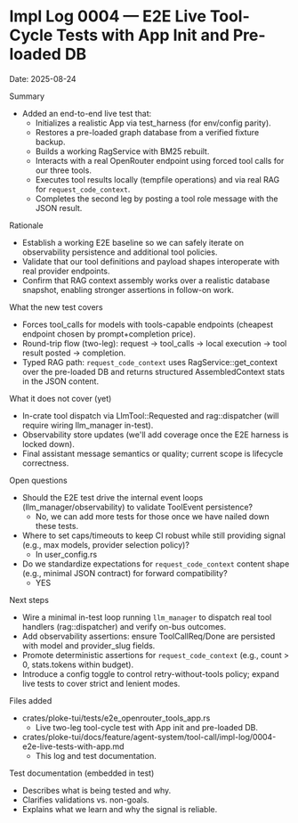 # Impl Log 0004 — E2E Live Tool-Cycle Tests with App Init and Pre-loaded DB

Date: 2025-08-24

Summary
- Added an end-to-end live test that:
  - Initializes a realistic App via test_harness (for env/config parity).
  - Restores a pre-loaded graph database from a verified fixture backup.
  - Builds a working RagService with BM25 rebuilt.
  - Interacts with a real OpenRouter endpoint using forced tool calls for our three tools.
  - Executes tool results locally (tempfile operations) and via real RAG for `request_code_context`.
  - Completes the second leg by posting a tool role message with the JSON result.

Rationale
- Establish a working E2E baseline so we can safely iterate on observability persistence and additional tool policies.
- Validate that our tool definitions and payload shapes interoperate with real provider endpoints.
- Confirm that RAG context assembly works over a realistic database snapshot, enabling stronger assertions in follow-on work.

What the new test covers
- Forces tool_calls for models with tools-capable endpoints (cheapest endpoint chosen by prompt+completion price).
- Round-trip flow (two-leg): request -> tool_calls -> local execution -> tool result posted -> completion.
- Typed RAG path: `request_code_context` uses RagService::get_context over the pre-loaded DB and returns structured AssembledContext stats in the JSON content.

What it does not cover (yet)
- In-crate tool dispatch via LlmTool::Requested and rag::dispatcher (will require wiring llm_manager in-test).
- Observability store updates (we'll add coverage once the E2E harness is locked down).
- Final assistant message semantics or quality; current scope is lifecycle correctness.

Open questions
- Should the E2E test drive the internal event loops (llm_manager/observability) to validate ToolEvent persistence?
  - No, we can add more tests for those once we have nailed down these tests.
- Where to set caps/timeouts to keep CI robust while still providing signal (e.g., max models, provider selection policy)?
  - In user_config.rs
- Do we standardize expectations for `request_code_context` content shape (e.g., minimal JSON contract) for forward compatibility?
  - YES

Next steps
- Wire a minimal in-test loop running `llm_manager` to dispatch real tool handlers (rag::dispatcher) and verify on-bus outcomes.
- Add observability assertions: ensure ToolCallReq/Done are persisted with model and provider_slug fields.
- Promote deterministic assertions for `request_code_context` (e.g., count > 0, stats.tokens within budget).
- Introduce a config toggle to control retry-without-tools policy; expand live tests to cover strict and lenient modes.

Files added
- crates/ploke-tui/tests/e2e_openrouter_tools_app.rs
  - Live two-leg tool-cycle test with App init and pre-loaded DB.
- crates/ploke-tui/docs/feature/agent-system/tool-call/impl-log/0004-e2e-live-tests-with-app.md
  - This log and test documentation.

Test documentation (embedded in test)
- Describes what is being tested and why.
- Clarifies validations vs. non-goals.
- Explains what we learn and why the signal is reliable.
